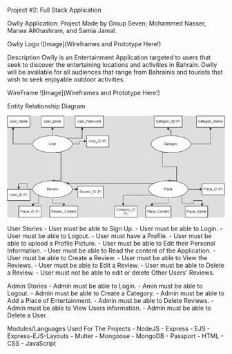 Project #2: Full Stack Application

Owlly Application:
    Project Made by Group Seven; Mohammed Nasser, Marwa AlKhashram, and Samia Jamal.

Owlly Logo
![Image](Wireframes and Prototype Here!)

Description
    Owlly is an Entertainment Application targeted to users that seek to discover the entertaining locations and activities in Bahrain. Owlly will be available for all audiences that range from Bahrainis and tourists that wish to seek enjoyable outdoor activities. 

WireFrame
![Image](Wireframes and Prototype Here!)

Entity Relationship Diagram

![Image](./public/images/OWLLY-ERD.drawio.png)

User Stories
    - User must be able to Sign Up.
    - User must be able to Login.
    - User must be able to Logout.
    - User must have a Profile.
    - User must be able to upload a Profile Picture.
    - User must be able to Edit their Personal Information.
    - User must be able to Read the content of the Application.
    - User must be able to Create a Review.
    - User must be able to View the Reviews.
    - User must be able to Edit a Review.
    - User must be able to Delete a Review.
    - User must not be able to edit or delete Other Users' Reviews.

Admin Stories
    - Admin must be able to Login.
    - Amin must be able to Logout.
    - Admin must be able to Create a Category.
    - Admin must be able to Add a Place of Entertainment.
    - Admin must be able to Delete Reviews.
    - Admin must be able to View Users information.
    - Admin must be able to Delete a User.
   
Modules/Languages Used For The Projects
    - NodeJS
    - Express
    - EJS 
    - Express-EJS-Layouts
    - Multer
    - Mongoose
    - MongoDB
    - Passport
    - HTML
    - CSS
    - JavaScript
